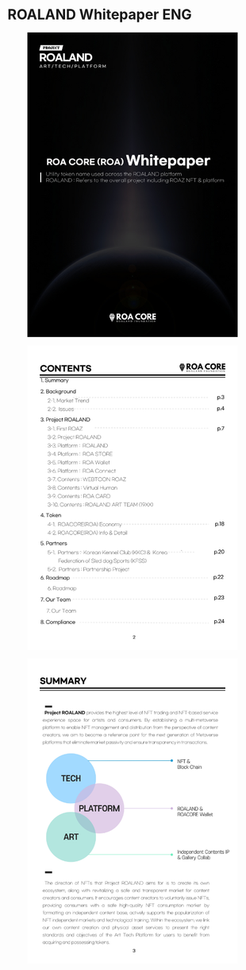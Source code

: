 # ROALAND Whitepaper ENG

<figure><img src=".gitbook/assets/ROALAND_Whitepaper_ENG_page-0001.jpg" alt=""><figcaption></figcaption></figure>

<figure><img src=".gitbook/assets/ROALAND_Whitepaper_ENG_page-0002.jpg" alt=""><figcaption></figcaption></figure>

<figure><img src=".gitbook/assets/ROALAND_Whitepaper_ENG_page-0003.jpg" alt=""><figcaption></figcaption></figure>
